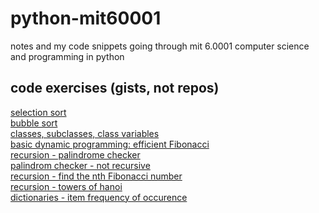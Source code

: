 # python-mit60001
notes and my code snippets going through mit 6.0001 computer science and programming in python

## code exercises (gists, not repos)
[selection sort](https://gist.github.com/msyvr/2341352428fd43283ad760ecf5ec0cd0)<br>
[bubble sort](https://gist.github.com/msyvr/36e0c365ca1fdc68bc58bcd60f0388f6)<br>
[classes, subclasses, class variables](https://gist.github.com/msyvr/aa6575f8cb8a4bc31fad411339fa96b4)<br>
[basic dynamic programming: efficient Fibonacci](https://gist.github.com/msyvr/48003acc1498d293c281a7b64178b141)<br>
[recursion - palindrome checker](https://gist.github.com/msyvr/435f7474cd82ae50e5fd3e69f492b085)<br>
[palindrom checker - not recursive](https://gist.github.com/msyvr/a51e13595583923cbf9bf1ef848bde97)<br>
[recursion - find the nth Fibonacci number](https://gist.github.com/msyvr/dbb5a263c225f9bdad23bd9a6d64441d)<br>
[recursion - towers of hanoi](https://gist.github.com/msyvr/82608a53b867524079e295c8e8ec9aa7)<br>
[dictionaries - item frequency of occurence](https://gist.github.com/msyvr/111c8d2ba31dc62f43e596fdd63e812d)<br>
